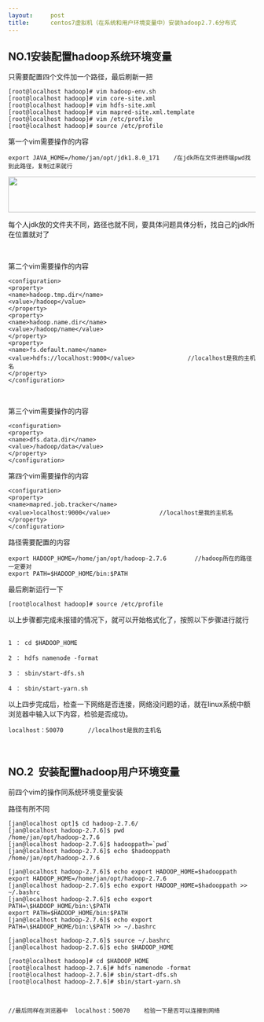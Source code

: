 ```yaml
---
layout:     post
title:      centos7虚拟机（在系统和用户环境变量中）安装hadoop2.7.6分布式
---
```

<div id="article_content" class="article_content clearfix csdn-tracking-statistics" data-pid="blog" data-mod="popu_307" data-dsm="post">
								            <link rel="stylesheet" href="https://csdnimg.cn/release/phoenix/template/css/ck_htmledit_views-f76675cdea.css">
						<div class="htmledit_views" id="content_views">
                <h2>NO.1安装配置hadoop系统环境变量</h2>

<p>只需要配置四个文件加一个路径，最后刷新一把</p>

<pre class="has">
<code>[root@localhost hadoop]# vim hadoop-env.sh
[root@localhost hadoop]# vim core-site.xml
[root@localhost hadoop]# vim hdfs-site.xml
[root@localhost hadoop]# vim mapred-site.xml.template
[root@localhost hadoop]# vim /etc/profile
[root@localhost hadoop]# source /etc/profile
</code></pre>

<p>第一个vim需要操作的内容</p>

<pre class="has">
<code>export JAVA_HOME=/home/jan/opt/jdk1.8.0_171    /在jdk所在文件进终端pwd找到此路径，复制过来就行
</code></pre>

<p><img alt="" class="has" height="73" src="https://img-blog.csdn.net/20180719104944996?watermark/2/text/aHR0cHM6Ly9ibG9nLmNzZG4ubmV0L3FxXzQyNjEyNjQ1/font/5a6L5L2T/fontsize/400/fill/I0JBQkFCMA==/dissolve/70" width="810"></p>

<p>每个人jdk放的文件夹不同，路径也就不同，要具体问题具体分析，找自己的jdk所在位置就对了</p>

<p> </p>

<p>第二个vim需要操作的内容</p>

<pre class="has">
<code>&lt;configuration&gt;
&lt;property&gt;
&lt;name&gt;hadoop.tmp.dir&lt;/name&gt;
&lt;value&gt;/hadoop&lt;/value&gt;
&lt;/property&gt;
&lt;property&gt;
&lt;name&gt;hadoop.name.dir&lt;/name&gt;
&lt;value&gt;/hadoop/name&lt;/value&gt;
&lt;/property&gt;
&lt;property&gt;
&lt;name&gt;fs.default.name&lt;/name&gt;
&lt;value&gt;hdfs://localhost:9000&lt;/value&gt;               //localhost是我的主机名
&lt;/property&gt;
&lt;/configuration&gt;
</code></pre>

<p> </p>

<p>第三个vim需要操作的内容</p>

<pre class="has">
<code>&lt;configuration&gt;
&lt;property&gt;
&lt;name&gt;dfs.data.dir&lt;/name&gt;
&lt;value&gt;/hadoop/data&lt;/value&gt;
&lt;/property&gt;
&lt;/configuration&gt;
</code></pre>

<p>第四个vim需要操作的内容</p>

<pre class="has">
<code>&lt;configuration&gt;
&lt;property&gt;
&lt;name&gt;mapred.job.tracker&lt;/name&gt;
&lt;value&gt;localhost:9000&lt;/value&gt;              //localhost是我的主机名
&lt;/property&gt;
&lt;/configuration&gt;
</code></pre>

<p>路径需要配置的内容</p>

<pre class="has">
<code>export HADOOP_HOME=/home/jan/opt/hadoop-2.7.6        //hadoop所在的路径一定要对
export PATH=$HADOOP_HOME/bin:$PATH
</code></pre>

<p>最后刷新运行一下</p>

<pre class="has">
<code>[root@localhost hadoop]# source /etc/profile</code></pre>

<p>以上步骤都完成未报错的情况下，就可以开始格式化了，按照以下步骤进行就行</p>

<pre class="has">
<code>
1 ： cd $HADOOP_HOME

2 ： hdfs namenode -format

3 ： sbin/start-dfs.sh

4 ： sbin/start-yarn.sh</code></pre>

<p>以上四步完成后，检查一下网络是否连接，网络没问题的话，就在linux系统中额浏览器中输入以下内容，检验是否成功。 </p>

<pre class="has">
<code>localhost：50070       //localhost是我的主机名</code></pre>

<p> </p>

<h2>NO.2  安装配置hadoop用户环境变量</h2>

<p>前四个vim的操作同系统环境变量安装</p>

<p>路径有所不同</p>

<pre class="has">
<code>[jan@localhost opt]$ cd hadoop-2.7.6/
[jan@localhost hadoop-2.7.6]$ pwd
/home/jan/opt/hadoop-2.7.6
[jan@localhost hadoop-2.7.6]$ hadooppath=`pwd`
[jan@localhost hadoop-2.7.6]$ echo $hadooppath
/home/jan/opt/hadoop-2.7.6

[jan@localhost hadoop-2.7.6]$ echo export HADOOP_HOME=$hadooppath
export HADOOP_HOME=/home/jan/opt/hadoop-2.7.6
[jan@localhost hadoop-2.7.6]$ echo export HADOOP_HOME=$hadooppath &gt;&gt; ~/.bashrc
[jan@localhost hadoop-2.7.6]$ echo export PATH=\$HADOOP_HOME/bin:\$PATH
export PATH=$HADOOP_HOME/bin:$PATH
[jan@localhost hadoop-2.7.6]$ echo export PATH=\$HADOOP_HOME/bin:\$PATH &gt;&gt; ~/.bashrc

[jan@localhost hadoop-2.7.6]$ source ~/.bashrc
[jan@localhost hadoop-2.7.6]$ echo $HADOOP_HOME

[root@localhost hadoop]# cd $HADOOP_HOME
[root@localhost hadoop-2.7.6]# hdfs namenode -format
[root@localhost hadoop-2.7.6]# sbin/start-dfs.sh
[root@localhost hadoop-2.7.6]# sbin/start-yarn.sh



//最后同样在浏览器中  localhost：50070    检验一下是否可以连接到网络




</code></pre>

<p> </p>            </div>
                </div>